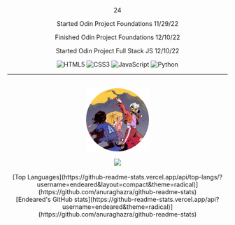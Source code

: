 <p align="center">
    24
</p>

<div align="center">
    
<p>Started Odin Project Foundations 11/29/22</p>
<p>Finished Odin Project Foundations 12/10/22</p>
<p>Started Odin Project Full Stack JS 12/10/22</p>

![HTML5](https://img.shields.io/badge/html5-%23E34F26.svg?style=for-the-badge&logo=html5&logoColor=white)
![CSS3](https://img.shields.io/badge/css3-%231572B6.svg?style=for-the-badge&logo=css3&logoColor=white)
![JavaScript](https://img.shields.io/badge/javascript-%23323330.svg?style=for-the-badge&logo=javascript&logoColor=%23F7DF1E)
![Python](https://img.shields.io/badge/python-3670A0?style=for-the-badge&logo=python&logoColor=ffdd54)

</div>

---

</br>

<div align="center">
    <img style="width:15vw;" src="endeared.png">
</div>

<div align="center">

![](https://komarev.com/ghpvc/?username=Endeared&color=FF0000&label=Profile+visits:&style=flat)

</div>

<div align="center">
[Top Languages](https://github-readme-stats.vercel.app/api/top-langs/?username=endeared&layout=compact&theme=radical)](https://github.com/anuraghazra/github-readme-stats)
</div>

<!-- ![Endeared's Languages](https://github-readme-stats-lzsn.vercel.app/api/top-langs?username=Endeared&show_icons=true&locale=en&layout=compact&theme=radical) -->
<!-- ![Endeared's GitHub stats](https://github-readme-stats-lzsn.vercel.app/api?username=Endeared&show_icons=true&theme=radical) -->

<div align="center">
[Endeared's GitHub stats](https://github-readme-stats.vercel.app/api?username=endeared&theme=radical)](https://github.com/anuraghazra/github-readme-stats)
</div>



